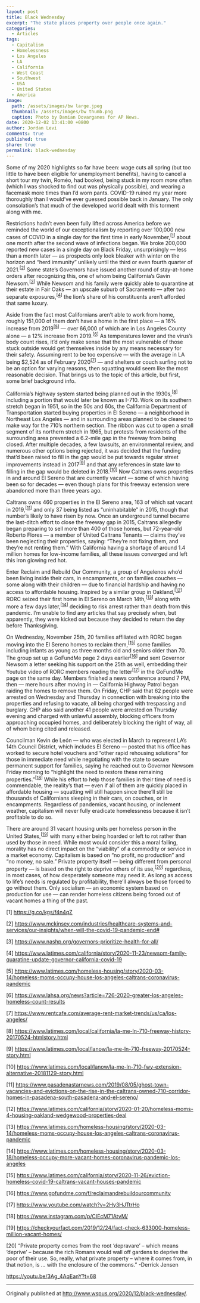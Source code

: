 ```yaml
---
layout: post
title: Black Wednesday
excerpt: "The state places property over people once again."
categories:
  - Articles
tags:
  - Capitalism
  - Homelessness
  - Los Angeles
  - LA
  - California
  - West Coast
  - Southwest
  - USA
  - United States
  - America
image: 
  path: /assets/images/bw large.jpeg
  thumbnail: /assets/images/bw thumb.png
  caption: Photo by Damian Dovarganes for AP News.
date: 2020-12-02 13:41:00 +0800
author: Jordan Levi
comments: true
published: true
share: true
permalink: black-wednesday
---
```

Some of my 2020 highlights so far have been: wage cuts all spring (but too little to have been eligible for unemployment benefits), having to cancel a short tour my twin, Roméo, had booked, being stuck in my room <i>more</i> often (which I was shocked to find out was physically possible), and wearing a facemask more times than I’d worn pants. COVID-19 ruined my year more thoroughly than I would’ve ever guessed possible back in January. The only consolation’s that much of the developed world dealt with this torment along with me.

Restrictions hadn’t even been fully lifted across America before we reminded the world of our exceptionalism by reporting over 100,000 new cases of COVID in a single day for the first time in early November,<sup>[[1](https://g.co/kgs/f4n4qZ)]</sup> about one month after the second wave of infections began. We broke 200,000 reported new cases in a single day on Black Friday, unsurprisingly — less than a month later — as prospects only look bleaker with winter on the horizon and “herd immunity” unlikely until the third or even fourth quarter of 2021.<sup>[[2](https://www.mckinsey.com/industries/healthcare-systems-and-services/our-insights/when-will-the-covid-19-pandemic-end#)]</sup> Some state’s Governors have issued another round of stay-at-home orders after recognizing this, one of whom being California’s Gavin Newsom.<sup>[[3](https://www.nashp.org/governors-prioritize-health-for-all/)]</sup> While Newsom and his family were quickly able to quarantine at their estate in Fair Oaks — an upscale suburb of Sacramento — after two separate exposures,<sup>[[4](https://www.latimes.com/california/story/2020-11-23/newsom-family-quaratine-update-governor-california-covid-19)]</sup> the lion’s share of his constituents aren’t afforded that same luxury.

Aside from the fact most Californians aren’t able to work from home, roughly 151,000 of them don’t have a home in the first place — a 16% increase from 2019<sup>[[5](https://www.latimes.com/homeless-housing/story/2020-03-14/homeless-moms-occupy-house-los-angeles-caltrans-coronavirus-pandemic)]</sup> — over 66,000 of which are in Los Angeles County alone — a 12% increase from 2019.<sup>[[6](https://www.lahsa.org/news?article=726-2020-greater-los-angeles-homeless-count-results)]</sup> As temperatures lower and the virus’s body count rises, it’d only make sense that the most vulnerable of those stuck outside would get themselves inside by any means necessary for their safety. Assuming rent to be too expensive — with the average in LA being $2,524 as of February 2020<sup>[[7](https://www.rentcafe.com/average-rent-market-trends/us/ca/los-angeles/)]</sup> — and shelters or couch surfing not to be an option for varying reasons, then squatting would seem like the most reasonable decision. That brings us to the topic of this article, but first, some brief background info.

California’s highway system started being planned out in the 1930s,<sup>[[8](https://www.latimes.com/local/california/la-me-ln-710-freeway-history-20170524-htmlstory.html)]</sup> including a portion that would later be known as I-710. Work on its southern stretch began in 1951, so in the 50s and 60s, the California Department of Transportation started buying properties in El Sereno — a neighborhood in Northeast Los Angeles — and in surrounding areas planned to be cleared to make way for the 710’s northern section. The ribbon was cut to open a small segment of its northern stretch in 1965, but protests from residents of the surrounding area prevented a 6.2-mile gap in the freeway from being closed. After multiple decades, a few lawsuits, an environmental review, and numerous other options being rejected, it was decided that the funding that’d been raised to fill in the gap would be put towards regular street improvements instead in 2017<sup>[[9](https://www.latimes.com/local/lanow/la-me-ln-710-freeway-20170524-story.html)]</sup> and that any references in state law to filling in the gap would be deleted in 2018.<sup>[[10](https://www.latimes.com/local/lanow/la-me-ln-710-fwy-extension-alternative-20181129-story.html)]</sup> Now Caltrans owns properties in and around El Sereno that are currently vacant — some of which having been so for decades — even though plans for this freeway extension were abandoned more than three years ago.

Caltrans owns 460 properties in the El Sereno area, 163 of which sat vacant in 2019,<sup>[[11](https://www.pasadenastarnews.com/2019/08/05/ghost-town-vacancies-and-evictions-on-the-rise-in-the-caltrans-owned-710-corridor-homes-in-pasadena-south-pasadena-and-el-sereno/)]</sup> and only 37 being listed as “uninhabitable” in 2015, though that number’s likely to have risen by now. Once an underground tunnel became the last-ditch effort to close the freeway gap in 2015, Caltrans allegedly began preparing to sell more than 400 of those homes, but 72-year-old Roberto Flores — a member of United Caltrans Tenants — claims they’ve been neglecting their properties, saying: “They’re not fixing them, and they’re not renting them.” With California having a shortage of around 1.4 million homes for low-income families, all these issues converged and left this iron glowing red hot.

Enter Reclaim and Rebuild Our Community, a group of Angelenos who’d been living inside their cars, in encampments, or on families couches — some along with their children — due to financial hardship and having no access to affordable housing. Inspired by a similar group in Oakland,<sup>[[12](https://www.latimes.com/california/story/2020-01-20/homeless-moms-4-housing-oakland-wedgewood-properties-deal)]</sup> RORC seized their first home in El Sereno on March 14th,<sup>[[13](https://www.latimes.com/homeless-housing/story/2020-03-14/homeless-moms-occupy-house-los-angeles-caltrans-coronavirus-pandemic)]</sup> along with more a few days later,<sup>[[14](https://www.latimes.com/homeless-housing/story/2020-03-18/homeless-occupy-more-vacant-homes-coronavirus-pandemic-los-angeles)]</sup> deciding to risk arrest rather than death from this pandemic. I’m unable to find any articles that say precisely when, but apparently, they were kicked out because they decided to return the day before Thanksgiving.

On Wednesday, November 25th, 20 families affiliated with RORC began moving into the El Sereno homes to reclaim them,<sup>[[15](https://www.latimes.com/california/story/2020-11-26/eviction-homeless-covid-19-caltrans-vacant-houses-pandemic)]</sup> some families including infants as young as three months old and seniors older than 70. The group set up a GoFundMe page 2 days earlier<sup>[[16](https://www.gofundme.com/f/reclaimandrebuildourcommunity)]</sup> and sent Governor Newsom a letter seeking his support on the 25th as well, embedding their Youtube video of RORC members reading the letter<sup>[[17](https://www.youtube.com/watch?v=2Hy3HJTtrHo)]</sup> in the GoFundMe page on the same day. Members finished a news conference around 7 PM, then — mere hours after moving in — California Highway Patrol began raiding the homes to remove them. On Friday, CHP said that 62 people were arrested on Wednesday and Thursday in connection with breaking into the properties and refusing to vacate, all being charged with trespassing and burglary. CHP also said another 41 people were arrested on Thursday evening and charged with unlawful assembly, blocking officers from approaching occupied homes, and deliberately blocking the right of way, all of whom being cited and released.

Councilman Kevin de León — who was elected in March to represent LA’s 14th Council District, which includes El Sereno — posted that his office has worked to secure hotel vouchers and “other rapid rehousing solutions” for those in immediate need while negotiating with the state to secure permanent support for families, saying he reached out to Governor Newsom Friday morning to “highlight the need to restore these remaining properties.”<sup>[[18](https://www.instagram.com/p/CIEcM71AtvM/)]</sup> While his effort to help those families in their time of need is commendable, the reality’s that — even if all of them are quickly placed in affordable housing — squatting will still happen since there’ll still be thousands of Californians sleeping in their cars, on couches, or in encampments. Regardless of pandemics, vacant housing, or inclement weather, capitalism will never fully eradicate homelessness because it isn’t profitable to do so.

There are around 31 vacant housing units per homeless person in the United States,<sup>[[19](https://checkyourfact.com/2019/12/24/fact-check-633000-homeless-million-vacant-homes/)]</sup> with many either being hoarded or left to rot rather than used by those in need. While most would consider this a moral failing, morality has no direct impact on the “viability” of a commodity or service in a market economy. Capitalism is based on “no profit, no production” and “no money, no sale.” Private property itself — being different from personal property — is based on the right to deprive others of its use,<sup>[[20](https://youtu.be/3Ag_4AqEanY?t=68)]</sup> regardless, in most cases, of how desperately someone may need it. As long as access to life’s needs is regulated by profitability, there’ll always be those forced to go without them. Only socialism — an economic system based on production for use — can render homeless citizens being forced out of vacant homes a thing of the past.

[1] <a href="url">https://g.co/kgs/f4n4qZ</a>

[2] <a href="url">https://www.mckinsey.com/industries/healthcare-systems-and-services/our-insights/when-will-the-covid-19-pandemic-end#</a>

[3] <a href="url">https://www.nashp.org/governors-prioritize-health-for-all/</a>

[4] <a href="url">https://www.latimes.com/california/story/2020-11-23/newsom-family-quaratine-update-governor-california-covid-19</a>

[5] <a href="url">https://www.latimes.com/homeless-housing/story/2020-03-14/homeless-moms-occupy-house-los-angeles-caltrans-coronavirus-pandemic</a>

[6] <a href="url">https://www.lahsa.org/news?article=726-2020-greater-los-angeles-homeless-count-results</a>

[7] <a href="url">https://www.rentcafe.com/average-rent-market-trends/us/ca/los-angeles/</a>

[8] <a href="url">https://www.latimes.com/local/california/la-me-ln-710-freeway-history-20170524-htmlstory.html</a>

[9] <a href="url">https://www.latimes.com/local/lanow/la-me-ln-710-freeway-20170524-story.html</a>

[10] <a href="url">https://www.latimes.com/local/lanow/la-me-ln-710-fwy-extension-alternative-20181129-story.html</a>

[11] <a href="url">https://www.pasadenastarnews.com/2019/08/05/ghost-town-vacancies-and-evictions-on-the-rise-in-the-caltrans-owned-710-corridor-homes-in-pasadena-south-pasadena-and-el-sereno/</a>

[12] <a href="url">https://www.latimes.com/california/story/2020-01-20/homeless-moms-4-housing-oakland-wedgewood-properties-deal</a>

[13] <a href="url">https://www.latimes.com/homeless-housing/story/2020-03-14/homeless-moms-occupy-house-los-angeles-caltrans-coronavirus-pandemic</a>

[14] <a href="url">https://www.latimes.com/homeless-housing/story/2020-03-18/homeless-occupy-more-vacant-homes-coronavirus-pandemic-los-angeles</a>

[15] <a href="url">https://www.latimes.com/california/story/2020-11-26/eviction-homeless-covid-19-caltrans-vacant-houses-pandemic</a>

[16] <a href="url">https://www.gofundme.com/f/reclaimandrebuildourcommunity</a>

[17] <a href="url">https://www.youtube.com/watch?v=2Hy3HJTtrHo</a>

[18] <a href="url">https://www.instagram.com/p/CIEcM71AtvM/</a>

[19] <a href="url">https://checkyourfact.com/2019/12/24/fact-check-633000-homeless-million-vacant-homes/</a>

[20] “Private property comes from the root ‘depravare’ – which means ‘deprive’ – because the rich Romans would wall off gardens to deprive the poor of their use. So, really, what private property – where it comes from, in that notion, is … with the enclosure of the commons.” -Derrick Jensen

<a href="url">https://youtu.be/3Ag_4AqEanY?t=68</a>

<hr>

Originally published at <a href="url">http://www.wspus.org/2020/12/black-wednesday/</a>.
